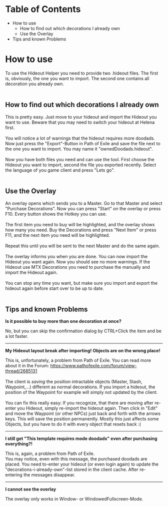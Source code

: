 Table of Contents
=================

* How to use
    * How to find out which decorations I already own
    * Use the Overlay
* Tips and known Problems 

# How to use

To use the Hideout Helper you need to provide two .hideout files.
The first is, obviously, the one you want to import. The second one contains all decoration you already own.
<br><br>

## How to find out which decorations I already own

This is pretty easy. Just move to your hideout and import the Hideout you want to use. Beware that you may need to switch your hideout at Helena first.
<br><br>
You will notice a lot of warnings that the hideout requires more doodads.
Now just press the "Export"-Button in Path of Exile and save the file next to the one you want to import. You may name it "ownedDoodads.hideout".
<br><br>
Now you have both files you need and can use the tool. 
First choose the Hideout you want to import, 
second the file you exported recently. 
Select the language of you game client and press "Lets go". 
<br><br>

## Use the Overlay

An overlay opens which sends you to a Master. Go to that Master and select "Purchase Decorations".
Now you can press "Start" on the overlay or press F10. Every button shows the Hotkey you can use.
<br><br>
The first item you need to buy will be highlighted, and the overlay shows how many you need.
Buy the Decorations and press "Next Item" or press F11, and the next item you need will be highlighted.
<br><br>
Repeat this until you will be sent to the next Master and do the same again.
<br><br>
The overlay informs you when you are done. You can now import the Hideout you want again. Now you should see no more warnings.
If the Hideout use MTX Decorations you need to purchase the manually and import the Hideout again.
<br><br>
You can stop any time you want, but make sure you import and export the hideout again before start over to be up to date.
<br><br>

## Tips and known Problems 

**Is it possible to buy more than one decoration at once?**

No, but you can skip the confirmation dialog by CTRL+Click the item and be a lot faster.

---

**My Hideout layout break after importing! Objects are on the wrong place!**

This is, unfortunately, a problem from Path of Exile. 
You can read more about it in the Forum: https://www.pathofexile.com/forum/view-thread/2685131
<br><br>
The client is _saving_ the position intractable objects (Master, Stash, Waypoint,...) different as normal decorations.
If you import a hideout, the position of the Waypoint for example will simply not updated by the client.
<br><br>
You can fix this really easy: If you recognize, that there are moving after re-enter you Hideout, simply re-import the hideout again. 
Then click in "Edit" and move the Waypoint (or other NPCs) just back and forth with the arrows keys. This will save the position permanently.
Mostly this just affects some Objects, but you have to do it with every object that resets back :(    

----

**I still get "This template requires mode doodads" even after purchasing everything?!**

This is, again, a problem from Path of Exile.<br>
You may notice, even with this message, the purchased doodads are placed. 
You need to-enter your hideout (or even login again) to update the "decorations-i-already-own"-list stored in the client cache. 
After re-entering the messages disappear.

----

**I cannot see the overlay**

The overlay only works in Window- or WindowedFullscreen-Mode.
